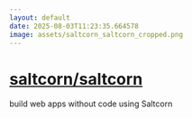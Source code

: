 ```yaml
---
layout: default
date: 2025-08-03T11:23:35.664578
image: assets/saltcorn_saltcorn_cropped.png
---
```


# [saltcorn/saltcorn](https://github.com/saltcorn/saltcorn)

build web apps without code using Saltcorn
